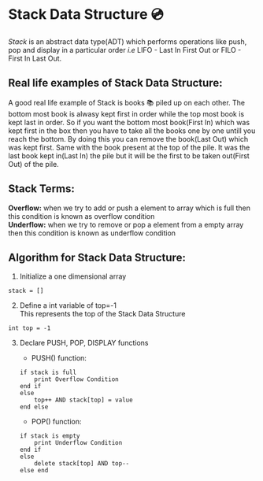 # **Stack Data Structure**  :cd:
*Stack* is an abstract data type(ADT) which performs operations like push, pop and display in a particular order *i.e* LIFO - Last In First Out or FILO - First In Last Out.

## Real life examples of Stack Data Structure:
A good real life example of Stack is books :books: piled up on each other. The bottom most book is alwasy kept first in order while the top most book is kept last in order. So if you want the bottom most book(First In) which was kept first in the box then you have to take all the books one by one untill you reach the bottom. By doing this you can remove the book(Last Out) which was kept first. Same with the book present at the top of the pile. It was the last book kept in(Last In) the pile but it will be the first to be taken out(First Out) of the pile.

## Stack Terms:
**Overflow:** when we try to add or push a element to array which is full then this condition is known as overflow condition<br>
**Underflow:** when we try to remove or pop a element from a empty array then this condition is known as underflow condition

## Algorithm for Stack Data Structure:

1. Initialize a one dimensional array 
```
stack = []
```
2. Define a int variable of top=-1  
This represents the top of the Stack Data Structure
```
int top = -1
```
3. Declare PUSH, POP, DISPLAY functions

    * PUSH() function:
    ``` 
    if stack is full
        print Overflow Condition
    end if
    else
        top++ AND stack[top] = value
    end else
    ```
    * POP() function:
    ```
    if stack is empty
        print Underflow Condition
    end if
    else
        delete stack[top] AND top--
    else end
    ```